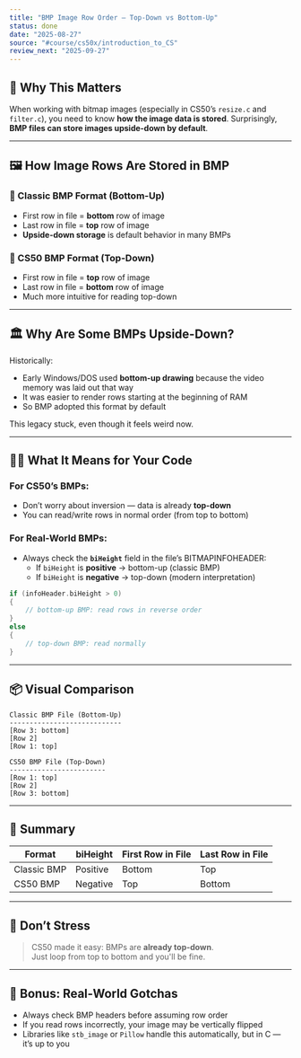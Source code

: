 ```yaml
---
title: "BMP Image Row Order — Top-Down vs Bottom-Up"
status: done
date: "2025-08-27"
source: "#course/cs50x/introduction_to_CS"
review_next: "2025-09-27"
---
```


## 🧠 Why This Matters

When working with bitmap images (especially in CS50’s `resize.c` and `filter.c`), you need to know **how the image data is stored**. Surprisingly, **BMP files can store images upside-down by default**.

---

## 🖼️ How Image Rows Are Stored in BMP

### 🧾 Classic BMP Format (Bottom-Up)
- First row in file = **bottom** row of image
- Last row in file = **top** row of image
- **Upside-down storage** is default behavior in many BMPs

### 🧾 CS50 BMP Format (Top-Down)
- First row in file = **top** row of image
- Last row in file = **bottom** row of image
- Much more intuitive for reading top-down

---

## 🏛️ Why Are Some BMPs Upside-Down?

Historically:
- Early Windows/DOS used **bottom-up drawing** because the video memory was laid out that way
- It was easier to render rows starting at the beginning of RAM
- So BMP adopted this format by default

This legacy stuck, even though it feels weird now.

---

## 🧑‍💻 What It Means for Your Code

### For CS50’s BMPs:
- Don’t worry about inversion — data is already **top-down**
- You can read/write rows in normal order (from top to bottom)

### For Real-World BMPs:
- Always check the **`biHeight`** field in the file’s BITMAPINFOHEADER:
  - If `biHeight` is **positive** → bottom-up (classic BMP)
  - If `biHeight` is **negative** → top-down (modern interpretation)

```c
if (infoHeader.biHeight > 0)
{
    // bottom-up BMP: read rows in reverse order
}
else
{
    // top-down BMP: read normally
}
```

---

## 📦 Visual Comparison

```text
Classic BMP File (Bottom-Up)
----------------------------
[Row 3: bottom]
[Row 2]
[Row 1: top]

CS50 BMP File (Top-Down)
------------------------
[Row 1: top]
[Row 2]
[Row 3: bottom]
```

---

## 🧱 Summary

| Format         | biHeight | First Row in File | Last Row in File |
|----------------|----------|-------------------|------------------|
| Classic BMP    | Positive | Bottom            | Top              |
| CS50 BMP       | Negative | Top               | Bottom           |

---

## 🧘 Don’t Stress

> CS50 made it easy: BMPs are **already top-down**.  
> Just loop from top to bottom and you'll be fine.

---

## 🧪 Bonus: Real-World Gotchas

- Always check BMP headers before assuming row order
- If you read rows incorrectly, your image may be vertically flipped
- Libraries like `stb_image` or `Pillow` handle this automatically, but in C — it’s up to you
